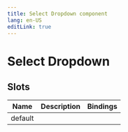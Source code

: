```yaml
---
title: Select Dropdown component
lang: en-US
editLink: true
---
```


# Select Dropdown

## Slots

| Name    | Description | Bindings |
| ------- | ----------- | -------- |
| default |             |          |
